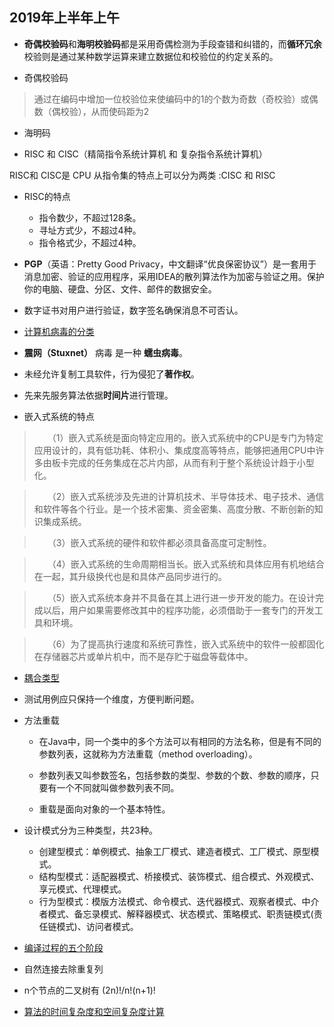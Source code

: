 ## 2019年上半年上午

- **奇偶校验码**和**海明校验码**都是采用奇偶检测为手段查错和纠错的，而**循环冗余**校验则是通过某种数学运算来建立数据位和校验位的约定关系的。 

- 奇偶校验码

>通过在编码中增加一位校验位来使编码中的1的个数为奇数（奇校验）或偶数（偶校验），从而使码距为2

- 海明码

- RISC 和 CISC（精简指令系统计算机 和 复杂指令系统计算机）

RISC和 CISC是 CPU 从指令集的特点上可以分为两类 :CISC 和 RISC

- RISC的特点 

	- 指令数少，不超过128条。
	- 寻址方式少，不超过4种。
	- 指令格式少，不超过4种。

- **PGP**（英语：Pretty Good Privacy，中文翻译“优良保密协议”）是一套用于消息加密、验证的应用程序，采用IDEA的散列算法作为加密与验证之用。保护你的电脑、硬盘、分区、文件、邮件的数据安全。

- 数字证书对用户进行验证，数字签名确保消息不可否认。

- [计算机病毒的分类](http://www.haozhong.net/blog/abaef77d0f5)

- **震网（Stuxnet）** 病毒 是一种 **蠕虫病毒**。

- 未经允许复制工具软件，行为侵犯了**著作权**。

- 先来先服务算法依据**时间片**进行管理。

- 嵌入式系统的特点

>　　（1）嵌入式系统是面向特定应用的。嵌入式系统中的CPU是专门为特定应用设计的，具有低功耗、体积小、集成度高等特点，能够把通用CPU中许多由板卡完成的任务集成在芯片内部，从而有利于整个系统设计趋于小型化。
	
>　　（2）嵌入式系统涉及先进的计算机技术、半导体技术、电子技术、通信和软件等各个行业。是一个技术密集、资金密集、高度分散、不断创新的知识集成系统。
	
>　　（3）嵌入式系统的硬件和软件都必须具备高度可定制性。
	
>　　（4）嵌入式系统的生命周期相当长。嵌入式系统和具体应用有机地结合在一起，其升级换代也是和具体产品同步进行的。
	
>　　（5）嵌入式系统本身并不具备在其上进行进一步开发的能力。在设计完成以后，用户如果需要修改其中的程序功能，必须借助于一套专门的开发工具和环境。
	
>　　（6）为了提高执行速度和系统可靠性，嵌入式系统中的软件一般都固化在存储器芯片或单片机中，而不是存贮于磁盘等载体中。

- [耦合类型](https://blog.csdn.net/qq_20480611/article/details/51329688)

- 测试用例应只保持一个维度，方便判断问题。

- 方法重载

	- 在Java中，同一个类中的多个方法可以有相同的方法名称，但是有不同的参数列表，这就称为方法重载（method overloading）。

	- 参数列表又叫参数签名，包括参数的类型、参数的个数、参数的顺序，只要有一个不同就叫做参数列表不同。

	- 重载是面向对象的一个基本特性。

- 设计模式分为三种类型，共23种。

	- 创建型模式：单例模式、抽象工厂模式、建造者模式、工厂模式、原型模式。
	- 结构型模式：适配器模式、桥接模式、装饰模式、组合模式、外观模式、享元模式、代理模式。
	- 行为型模式：模版方法模式、命令模式、迭代器模式、观察者模式、中介者模式、备忘录模式、解释器模式、状态模式、策略模式、职责链模式(责任链模式)、访问者模式。

- [编译过程的五个阶段](https://blog.csdn.net/weixin_41571493/article/details/80692749)

- 自然连接去除重复列

- n个节点的二叉树有 (2n)!/n!(n+1)!

- [算法的时间复杂度和空间复杂度计算](https://blog.csdn.net/daijin888888/article/details/66970902)